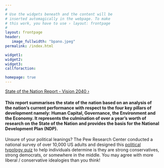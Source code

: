 ```yaml
---
#
# Use the widgets beneath and the content will be
# inserted automagically in the webpage. To make
# this work, you have to use › layout: frontpage
#
layout: frontpage
header:
   image_fullwidth: "bpano.jpeg"
permalink: /index.html

widget1:
widget2:
widget3:
callforaction:

homepage: true
---
```

<a class="radius button large" href="http://www.vision2040bahamas.org/media/uploads/State_of_the_Nation_Summary_Report.pdf">State of the Nation Report - Vision 2040 ›</a>

>
#### This report summarises the state of the nation based on an analysis of the nation’s current performance with respect to the four key pillars of development namely: Human Capital, Governance, the Environment and the Economy. It represents the culmination of over a year’s worth of research on the State of the Nation and provides the basis for the National Development Plan (NDP).

<div class="quizz-container" data-width="100%" data-height="auto" data-quiz="309183"></div>
<script src="//dcc4iyjchzom0.cloudfront.net/widget/loader.js" async></script>

Unsure of your political leanings? The Pew Research Center conducted a national survey of over 10,000 US adults and designed this <a href="http://www.people-press.org/quiz/political-typology/">political typology quiz</a> to help individuals determine is they are strong conservatives, strong democrats, or somewhere in the middle. You may agree with more liberal / conservative idealogies than you think!